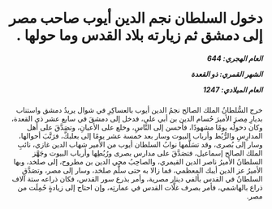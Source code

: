 <h1 dir="rtl">دخول السلطان نجم الدين أيوب صاحب مصر إلى دمشق ثم زيارته بلاد القدس وما حولها .</h1>

<h5 dir="rtl">العام الهجري:  644

الشهر القمري: ذو القعدة

العام الميلادي: 1247</h5>

<p dir="rtl">خرج السُّلطانُ الملك الصالح نجمُ الدين أيوب بالعساكِرِ في شوال يريدُ دمشق واستناب بديارِ مِصرَ الأميرَ حُسام الدين بن أبي علي، فدخل إلى دمشقَ في سابع عشر ذي القعدة، وكان دخولُه يومًا مشهودًا، فأحسن إلى النَّاسِ، وخلع على الأعيانِ، وتصَدَّقَ على أهل المدارِسِ والرُّبُط وأرباب البيوت وسار بعد خمسة عشر يومًا إلى بعلبكَّ، فرَتَّبَ أحوالها، وسار إلى بُصرى، وقد تسَلَّمها نوابُ السلطان أيوب من الأمير شهاب الدين غازي، نائبِ الملك الصالح إسماعيل، فتصَدَّقَ على مدارس بصرى ورُبُطِها وأرباب البيوت وجَهَّز السلطانُ الأميرُ ناصر الدين القيمري، والصاحِبُ محي الدين بن مطروح، إلى صلخد، وبها الأميرُ عز الدين أيبك المعظمي، فما زالا به حتى سلَّم صلخد، وسار إلى مصر، وتصَدَّق السلطانُ في القدس بألفي دينار مصرية، وأمر بذرع سور القدس، فكان ذراعه ستة آلاف ذراع بالهاشمي، فأمر بصرف غلَّات القدس في عمارتِه، وإن احتاج إلى زيادةٍ حُمِلَت من مصر.</p></br>
